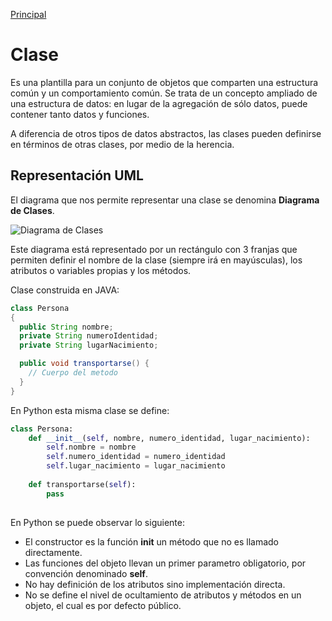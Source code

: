 [Principal](https://github.com/UNAH-SISTEMAS/2018-1PAC-IS410)
# Clase

Es una plantilla para un conjunto de objetos que comparten una estructura común y un comportamiento común. Se trata de un concepto ampliado de una estructura de datos: en lugar de la agregación de sólo datos, puede contener tanto datos y funciones.

A diferencia de otros tipos de datos abstractos, las clases pueden definirse en términos de otras clases, por medio de la herencia.

## Representación UML
El diagrama que nos permite representar una clase se denomina **Diagrama de Clases**.

![Diagrama de Clases](https://github.com/UNAH-SISTEMAS/2018-1PAC-IS410/blob/master/temas/imagenes/diagrama_clase.png)

Este diagrama está representado por un rectángulo con 3 franjas que permiten definir el nombre de la clase (siempre irá en mayúsculas), los atributos o variables propias y los métodos.

Clase construida en JAVA:

```java
class Persona 
{
  public String nombre;
  private String numeroIdentidad;
  private String lugarNacimiento;

  public void transportarse() {
    // Cuerpo del metodo
  }
}
```

En Python esta misma clase se define:

```python
class Persona:
    def __init__(self, nombre, numero_identidad, lugar_nacimiento):
        self.nombre = nombre
        self.numero_identidad = numero_identidad
        self.lugar_nacimiento = lugar_nacimiento
        
    def transportarse(self):
        pass
        
```

En Python se puede observar lo siguiente:

- El constructor es la función **__init__** un método que no es llamado directamente.
- Las funciones del objeto llevan un primer parametro obligatorio, por convención denominado **self**.
- No hay definición de los atributos sino implementación directa.
- No se define el nivel de ocultamiento de atributos y métodos en un objeto, el cual es por defecto público.
